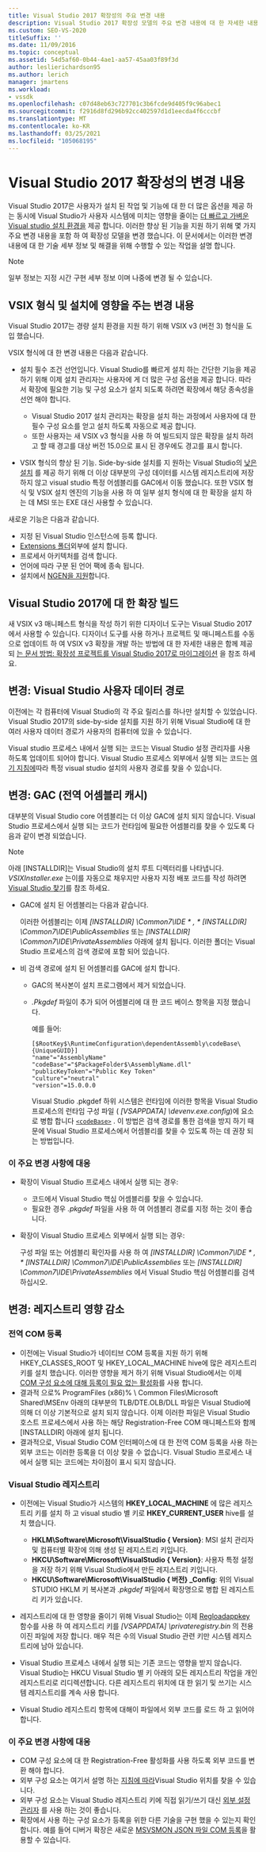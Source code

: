 ```yaml
---
title: Visual Studio 2017 확장성의 주요 변경 내용
description: Visual Studio 2017 확장성 모델의 주요 변경 내용에 대 한 자세한 내용 및 해결 하기 위해 수행할 수 있는 작업에 대해 알아봅니다.
ms.custom: SEO-VS-2020
titleSuffix: ''
ms.date: 11/09/2016
ms.topic: conceptual
ms.assetid: 54d5af60-0b44-4ae1-aa57-45aa03f89f3d
author: leslierichardson95
ms.author: lerich
manager: jmartens
ms.workload:
- vssdk
ms.openlocfilehash: c07d48eb63c727701c3b6fcde9d405f9c96abec1
ms.sourcegitcommit: f2916d8fd296b92cc402597d1d1eecda4f6cccbf
ms.translationtype: MT
ms.contentlocale: ko-KR
ms.lasthandoff: 03/25/2021
ms.locfileid: "105068195"
---
```

# <a name="changes-in-visual-studio-2017-extensibility"></a>Visual Studio 2017 확장성의 변경 내용

Visual Studio 2017은 사용자가 설치 된 작업 및 기능에 대 한 더 많은 옵션을 제공 하는 동시에 Visual Studio가 사용자 시스템에 미치는 영향을 줄이는 [더 빠르고 가벼운 Visual studio 설치 환경을](https://devblogs.microsoft.com/visualstudio/faster-leaner-visual-studio-installer) 제공 합니다. 이러한 향상 된 기능을 지원 하기 위해 몇 가지 주요 변경 내용을 포함 하 여 확장성 모델을 변경 했습니다. 이 문서에서는 이러한 변경 내용에 대 한 기술 세부 정보 및 해결을 위해 수행할 수 있는 작업을 설명 합니다.

> [!NOTE]
> 일부 정보는 지정 시간 구현 세부 정보 이며 나중에 변경 될 수 있습니다.

## <a name="changes-affecting-vsix-format-and-installation"></a>VSIX 형식 및 설치에 영향을 주는 변경 내용

Visual Studio 2017는 경량 설치 환경을 지원 하기 위해 VSIX v3 (버전 3) 형식을 도입 했습니다.

VSIX 형식에 대 한 변경 내용은 다음과 같습니다.

* 설치 필수 조건 선언입니다. Visual Studio를 빠르게 설치 하는 간단한 기능을 제공 하기 위해 이제 설치 관리자는 사용자에 게 더 많은 구성 옵션을 제공 합니다. 따라서 확장에 필요한 기능 및 구성 요소가 설치 되도록 하려면 확장에서 해당 종속성을 선언 해야 합니다.

  * Visual Studio 2017 설치 관리자는 확장을 설치 하는 과정에서 사용자에 대 한 필수 구성 요소를 얻고 설치 하도록 자동으로 제공 합니다.
  * 또한 사용자는 새 VSIX v3 형식을 사용 하 여 빌드되지 않은 확장을 설치 하려고 할 때 경고를 대상 버전 15.0으로 표시 된 경우에도 경고를 표시 합니다.

* VSIX 형식의 향상 된 기능. Side-by-side 설치를 지 원하는 Visual Studio의 [낮은 설치](https://devblogs.microsoft.com/visualstudio/anatomy-of-a-low-impact-visual-studio-install) 를 제공 하기 위해 더 이상 대부분의 구성 데이터를 시스템 레지스트리에 저장 하지 않고 visual studio 특정 어셈블리를 GAC에서 이동 했습니다. 또한 VSIX 형식 및 VSIX 설치 엔진의 기능을 사용 하 여 일부 설치 형식에 대 한 확장을 설치 하는 데 MSI 또는 EXE 대신 사용할 수 있습니다.

새로운 기능은 다음과 같습니다.

* 지정 된 Visual Studio 인스턴스에 등록 합니다.
* [Extensions 폴더](set-install-root.md)외부에 설치 합니다.
* 프로세서 아키텍처를 검색 합니다.
* 언어에 따라 구분 된 언어 팩에 종속 됩니다.
* 설치에서 [NGEN을 지원](ngen-support.md)합니다.

## <a name="build-an-extension-for-visual-studio-2017"></a>Visual Studio 2017에 대 한 확장 빌드

새 VSIX v3 매니페스트 형식을 작성 하기 위한 디자이너 도구는 Visual Studio 2017에서 사용할 수 있습니다. 디자이너 도구를 사용 하거나 프로젝트 및 매니페스트를 수동으로 업데이트 하 여 VSIX v3 확장을 개발 하는 방법에 대 한 자세한 내용은 함께 제공 되 [는 문서 방법: 확장성 프로젝트를 Visual Studio 2017로 마이그레이션](how-to-migrate-extensibility-projects-to-visual-studio-2017.md) 을 참조 하세요.

## <a name="change-visual-studio-user-data-path"></a>변경: Visual Studio 사용자 데이터 경로

이전에는 각 컴퓨터에 Visual Studio의 각 주요 릴리스를 하나만 설치할 수 있었습니다. Visual Studio 2017의 side-by-side 설치를 지원 하기 위해 Visual Studio에 대 한 여러 사용자 데이터 경로가 사용자의 컴퓨터에 있을 수 있습니다.

Visual studio 프로세스 내에서 실행 되는 코드는 Visual Studio 설정 관리자를 사용 하도록 업데이트 되어야 합니다. Visual Studio 프로세스 외부에서 실행 되는 코드는 [여기 지침에](locating-visual-studio.md)따라 특정 visual studio 설치의 사용자 경로를 찾을 수 있습니다.

## <a name="change-global-assembly-cache-gac"></a>변경: GAC (전역 어셈블리 캐시)

대부분의 Visual Studio core 어셈블리는 더 이상 GAC에 설치 되지 않습니다. Visual Studio 프로세스에서 실행 되는 코드가 런타임에 필요한 어셈블리를 찾을 수 있도록 다음과 같이 변경 되었습니다.

> [!NOTE]
> 아래 [INSTALLDIR]는 Visual Studio의 설치 루트 디렉터리를 나타냅니다. *VSIXInstaller.exe* 는이를 자동으로 채우지만 사용자 지정 배포 코드를 작성 하려면 [Visual Studio 찾기](locating-visual-studio.md)를 참조 하세요.

* GAC에 설치 된 어셈블리는 다음과 같습니다.

  이러한 어셈블리는 이제 <em>[INSTALLDIR] \Common7\IDE \* , * [INSTALLDIR] \Common7\IDE\PublicAssemblies</em> 또는 *[INSTALLDIR] \Common7\IDE\PrivateAssemblies* 아래에 설치 됩니다. 이러한 폴더는 Visual Studio 프로세스의 검색 경로에 포함 되어 있습니다.

* 비 검색 경로에 설치 된 어셈블리를 GAC에 설치 합니다.

  * GAC의 복사본이 설치 프로그램에서 제거 되었습니다.
  * *.Pkgdef* 파일이 추가 되어 어셈블리에 대 한 코드 베이스 항목을 지정 했습니다.

    예를 들어:

    ```
    [$RootKey$\RuntimeConfiguration\dependentAssembly\codeBase\{UniqueGUID}]
    "name"="AssemblyName" "codeBase"="$PackageFolder$\AssemblyName.dll"
    "publicKeyToken"="Public Key Token"
    "culture"="neutral"
    "version"=15.0.0.0
    ```

    Visual Studio .pkgdef 하위 시스템은 런타임에 이러한 항목을 Visual Studio 프로세스의 런타임 구성 파일 ( *[VSAPPDATA] \devenv.exe.config*)에 요소로 병합 합니다 [`<codeBase>`](/dotnet/framework/configure-apps/file-schema/runtime/codebase-element) . 이 방법은 검색 경로를 통한 검색을 방지 하기 때문에 Visual Studio 프로세스에서 어셈블리를 찾을 수 있도록 하는 데 권장 되는 방법입니다.

### <a name="reacting-to-this-breaking-change"></a>이 주요 변경 사항에 대응

* 확장이 Visual Studio 프로세스 내에서 실행 되는 경우:

  * 코드에서 Visual Studio 핵심 어셈블리를 찾을 수 있습니다.
  * 필요한 경우 *.pkgdef* 파일을 사용 하 여 어셈블리 경로를 지정 하는 것이 좋습니다.

* 확장이 Visual Studio 프로세스 외부에서 실행 되는 경우:

  구성 파일 또는 어셈블리 확인자를 사용 하 여 <em>[INSTALLDIR] \Common7\IDE \* , * [INSTALLDIR] \Common7\IDE\PublicAssemblies</em> 또는 *[INSTALLDIR] \Common7\IDE\PrivateAssemblies* 에서 Visual Studio 핵심 어셈블리를 검색 하십시오.

## <a name="change-reduce-registry-impact"></a>변경: 레지스트리 영향 감소

### <a name="global-com-registration"></a>전역 COM 등록

* 이전에는 Visual Studio가 네이티브 COM 등록을 지원 하기 위해 HKEY_CLASSES_ROOT 및 HKEY_LOCAL_MACHINE hive에 많은 레지스트리 키를 설치 했습니다. 이러한 영향을 제거 하기 위해 Visual Studio에서는 이제 [COM 구성 요소에 대해 등록이 필요 없는 활성화](/previous-versions/dotnet/articles/ms973913(v=msdn.10))를 사용 합니다.
* 결과적 으로% ProgramFiles (x86)% \ Common Files\Microsoft Shared\MSEnv 아래의 대부분의 TLB/DTE.OLB/DLL 파일은 Visual Studio에 의해 더 이상 기본적으로 설치 되지 않습니다. 이제 이러한 파일은 Visual Studio 호스트 프로세스에서 사용 하는 해당 Registration-Free COM 매니페스트와 함께 [INSTALLDIR] 아래에 설치 됩니다.
* 결과적으로, Visual Studio COM 인터페이스에 대 한 전역 COM 등록을 사용 하는 외부 코드는 이러한 등록을 더 이상 찾을 수 없습니다. Visual Studio 프로세스 내에서 실행 되는 코드에는 차이점이 표시 되지 않습니다.

### <a name="visual-studio-registry"></a>Visual Studio 레지스트리

* 이전에는 Visual Studio가 시스템의 **HKEY_LOCAL_MACHINE** 에 많은 레지스트리 키를 설치 하 고 visual studio 별 키로 **HKEY_CURRENT_USER** hive를 설치 했습니다.

  * **HKLM\Software\Microsoft\VisualStudio \{ Version}**: MSI 설치 관리자 및 컴퓨터별 확장에 의해 생성 된 레지스트리 키입니다.
  * **HKCU\Software\Microsoft\VisualStudio \{ Version}**: 사용자 특정 설정을 저장 하기 위해 Visual Studio에서 만든 레지스트리 키입니다.
  * **HKCU\Software\Microsoft\VisualStudio \{ 버전} _Config**: 위의 Visual STUDIO HKLM 키 복사본과 *.pkgdef* 파일에서 확장명으로 병합 된 레지스트리 키가 있습니다.

* 레지스트리에 대 한 영향을 줄이기 위해 Visual Studio는 이제 [Regloadappkey](/windows/desktop/api/winreg/nf-winreg-regloadappkeya) 함수를 사용 하 여 레지스트리 키를 *[VSAPPDATA] \privateregistry.bin* 의 전용 이진 파일에 저장 합니다. 매우 적은 수의 Visual Studio 관련 키만 시스템 레지스트리에 남아 있습니다.
* Visual Studio 프로세스 내에서 실행 되는 기존 코드는 영향을 받지 않습니다. Visual Studio는 HKCU Visual Studio 별 키 아래의 모든 레지스트리 작업을 개인 레지스트리로 리디렉션합니다. 다른 레지스트리 위치에 대 한 읽기 및 쓰기는 시스템 레지스트리를 계속 사용 합니다.
* Visual Studio 레지스트리 항목에 대해이 파일에서 외부 코드를 로드 하 고 읽어야 합니다.

### <a name="react-to-this-breaking-change"></a>이 주요 변경 사항에 대응

* COM 구성 요소에 대 한 Registration-Free 활성화를 사용 하도록 외부 코드를 변환 해야 합니다.
* 외부 구성 요소는 여기서 설명 하는 [지침에 따라](https://devblogs.microsoft.com/setup/changes-to-visual-studio-15-setup)Visual Studio 위치를 찾을 수 있습니다.
* 외부 구성 요소는 Visual Studio 레지스트리 키에 직접 읽기/쓰기 대신 [외부 설정 관리자](/dotnet/api/microsoft.visualstudio.settings.externalsettingsmanager) 를 사용 하는 것이 좋습니다.
* 확장에서 사용 하는 구성 요소가 등록을 위한 다른 기술을 구현 했을 수 있는지 확인 합니다. 예를 들어 디버거 확장은 새로운 [MSVSMON JSON 파일 COM 등록](migrate-debugger-COM-registration.md)을 활용할 수 있습니다.